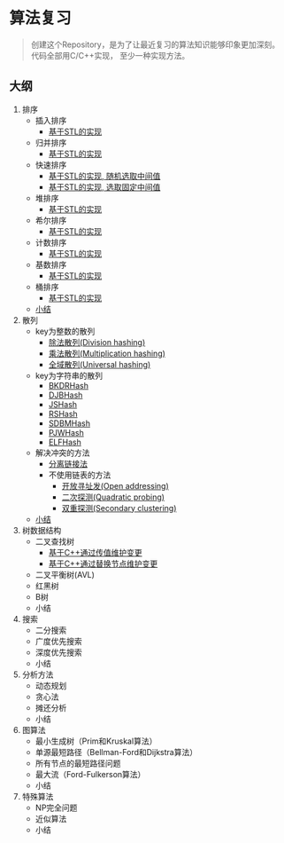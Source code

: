 # 算法复习

> 创建这个Repository，是为了让最近复习的算法知识能够印象更加深刻。 
> 代码全部用C/C++实现， 至少一种实现方法。

## 大纲

1. 排序
    * 插入排序
        * [基于STL的实现](https://github.com/jing4seven/algorithm/blob/master/sort/insertsort.cc)
    * 归并排序
        * [基于STL的实现](https://github.com/jing4seven/algorithm/blob/master/sort/mergesort.cc)
    * 快速排序
        * [基于STL的实现, 随机选取中间值](https://github.com/jing4seven/algorithm/blob/master/sort/quicksort.cc)
        * [基于STL的实现, 选取固定中间值](https://github.com/jing4seven/algorithm/blob/master/sort/quicksort2.cc)
    * 堆排序
        * [基于STL的实现](https://github.com/jing4seven/algorithm/blob/master/sort/heapsort.cc)
    * 希尔排序
        * [基于STL的实现](https://github.com/jing4seven/algorithm/blob/master/sort/shellsort.cc)
    * 计数排序
        * [基于STL的实现](https://github.com/jing4seven/algorithm/blob/master/sort/countsort.cc)
    * 基数排序
        * [基于STL的实现](https://github.com/jing4seven/algorithm/blob/master/sort/radixsort.cc)
    * 桶排序
        * [基于STL的实现](https://github.com/jing4seven/algorithm/blob/master/sort/bucksort.cc)
    * [小结](https://github.com/jing4seven/algorithm/blob/master/sort/summary.md)
2. 散列
    * key为整数的散列
        * [除法散列(Division hashing)](https://github.com/jing4seven/algorithm/blob/master/hash/divi.hash.cc)
        * [乘法散列(Multiplication hashing)](https://github.com/jing4seven/algorithm/blob/master/hash/mult.hash.cc)
        * [全域散列(Universal hashing)](https://github.com/jing4seven/algorithm/blob/master/hash/uni.hash.cc)
    * key为字符串的散列
        * [BKDRHash](#)
        * [DJBHash](#)
        * [JSHash](#)
        * [RSHash](#)
        * [SDBMHash](#)
        * [PJWHash](https://github.com/jing4seven/algorithm/blob/master/hash/str.hash.ins1.cc)
        * [ELFHash](#)
    * 解决冲突的方法
        * [分离链接法](https://github.com/jing4seven/algorithm/blob/master/hash/linked.list.hashtable.cc)
        * 不使用链表的方法
            * [开放寻址发(Open addressing)](https://github.com/jing4seven/algorithm/blob/master/hash/open.addressing.cc)
            * [二次探测(Quadratic probing)](https://github.com/jing4seven/algorithm/blob/master/hash/quadratic.probing.cc)
            * [双重探测(Secondary clustering)](https://github.com/jing4seven/algorithm/blob/master/hash/secondary.clustering.cc)
    * [小结](https://github.com/jing4seven/algorithm/blob/master/hash/summary.md)
3. 树数据结构
    * 二叉查找树
        * [基于C++通过传值维护变更](https://github.com/jing4seven/algorithm/blob/master/tree/search.tree.cc)
        * [基于C++通过替换节点维护变更](https://github.com/jing4seven/algorithm/blob/master/tree/test.for.search.tree.cc)
    * 二叉平衡树(AVL)
    * 红黑树
    * B树
    * 小结
4. 搜索
    * 二分搜索
    * 广度优先搜索
    * 深度优先搜索
    * 小结
5. 分析方法
    * 动态规划
    * 贪心法
    * 摊还分析
    * 小结
6. 图算法
    * 最小生成树（Prim和Kruskal算法）
    * 单源最短路径（Bellman-Ford和Dijkstra算法）
    * 所有节点的最短路径问题
    * 最大流（Ford-Fulkerson算法）
    * 小结
7. 特殊算法
    * NP完全问题
    * 近似算法
    * 小结


